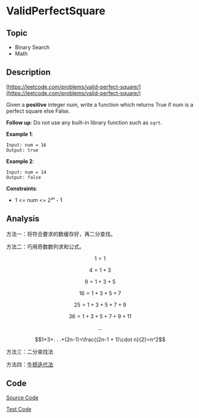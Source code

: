 # ValidPerfectSquare #

## Topic

- Binary Search
- Math

## Description

[https://leetcode.com/problems/valid-perfect-square/](https://leetcode.com/problems/valid-perfect-square/)

Given a **positive** integer num, write a function which returns True if num is a perfect square else False.

**Follow up**: Do not use any built-in library function such as `sqrt`.

**Example 1**:

```
Input: num = 16
Output: true
```

**Example 2**:

```
Input: num = 14
Output: false
```

**Constraints**:

- 1 <= num <= 2³¹ - 1

## Analysis

方法一：将符合要求的数缓存好，再二分查找。

方法二：巧用奇数数列求和公式。

$$1 = 1$$

$$4 = 1 + 3$$

$$9 = 1 + 3 + 5$$

$$16 = 1 + 3 + 5 + 7$$

$$25 = 1 + 3 + 5 + 7 + 9$$

$$36 = 1 + 3 + 5 + 7 + 9 + 11$$

$$. . .$$

$$1+3+. . .+(2n-1)=\frac{(2n-1 + 1)\cdot n}{2}=n^2$$


方法三：二分查找法

方法四：[牛顿迭代法](https://blog.csdn.net/u011863024/article/details/113095704)


## Code

[Source Code](../../src/main/java/com/lun/easy/ValidPerfectSquare.java)

[Test Code](../../src/test/java/com/lun/easy/ValidPerfectSquareTest.java)

